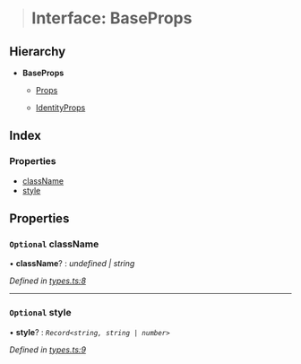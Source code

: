 > # Interface: BaseProps

## Hierarchy

* **BaseProps**

  * [Props](_types_.props.md)

  * [IdentityProps](_types_.identityprops.md)

## Index

### Properties

* [className](_types_.baseprops.md#optional-classname)
* [style](_types_.baseprops.md#optional-style)

## Properties

### `Optional` className

• **className**? : *undefined | string*

*Defined in [types.ts:8](https://github.com/polkadot-js/ui/blob/dbc9dd7/packages/react-identicon/src/types.ts#L8)*

___

### `Optional` style

• **style**? : *`Record<string, string | number>`*

*Defined in [types.ts:9](https://github.com/polkadot-js/ui/blob/dbc9dd7/packages/react-identicon/src/types.ts#L9)*